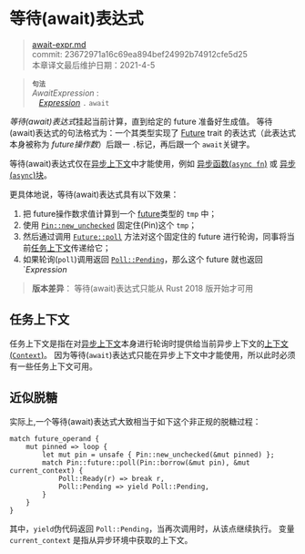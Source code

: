 # 等待(await)表达式

>[await-expr.md](https://github.com/rust-lang/reference/blob/master/src/expressions/await-expr.md)\
>commit: 23672971a16c69ea894bef24992b74912cfe5d25 \
>本章译文最后维护日期：2021-4-5

> **<sup>句法</sup>**\
> _AwaitExpression_ :\
> &nbsp;&nbsp; [_Expression_] `.` `await`

*等待(await)表达式*挂起当前计算，直到给定的 future 准备好生成值。
等待(await)表达式的句法格式为：一个其类型实现了 [Future] trait 的表达式（此表达式本身被称为 *future操作数*）后跟一 `.`标记，再后跟一个 `await`关键字。

等待(await)表达式仅在[异步上下文][async context]中才能使用，例如 [异步函数(`async fn`)][`async fn`] 或 [异步(`async`)块][`async` block]。

更具体地说，等待(await)表达式具有以下效果：

1. 把 future操作数求值计算到一个 [future]类型的 `tmp` 中；
2. 使用 [`Pin::new_unchecked`] 固定住(Pin)这个 `tmp`；
3. 然后通过调用 [`Future::poll`] 方法对这个固定住的 future 进行轮询，同事将当前[任务上下文](#task-context)传递给它；
4. 如果轮询(`poll`)调用返回 [`Poll::Pending`]，那么这个 future 就也返回 `_Expression_

> **版本差异**： 等待(await)表达式只能从 Rust 2018 版开始才可用

## 任务上下文

任务上下文是指在对[异步上下文][async context]本身进行轮询时提供给当前异步上下文的[上下文(`Context`)][`Context`]。
因为等待(`await`)表达式只能在异步上下文中才能使用，所以此时必须有一些任务上下文可用。

## 近似脱糖

实际上,一个等待(await)表达式大致相当于如下这个非正规的脱糖过程：

<!-- ignore: example expansion -->
```rust,ignore
match future_operand {
    mut pinned => loop {
        let mut pin = unsafe { Pin::new_unchecked(&mut pinned) };
        match Pin::future::poll(Pin::borrow(&mut pin), &mut current_context) {
            Poll::Ready(r) => break r,
            Poll::Pending => yield Poll::Pending,
        }
    }
}
```

其中，`yield`伪代码返回 `Poll::Pending`，当再次调用时，从该点继续执行。
变量 `current_context` 是指从异步环境中获取的上下文。

[_Expression_]: ../expressions.md
[`async fn`]: ../items/functions.md#async-functions
[`async` block]: block-expr.md#async-blocks
[`context`]: https://doc.rust-lang.org/std/task/struct.Context.html
[`future::poll`]: https://doc.rust-lang.org/std/future/trait.Future.html#tymethod.poll
[`pin::new_unchecked`]: https://doc.rust-lang.org/std/pin/struct.Pin.html#method.new_unchecked
[`poll::Pending`]: https://doc.rust-lang.org/std/task/enum.Poll.html#variant.Pending
[`poll::Ready`]: https://doc.rust-lang.org/td/task/enum.Poll.html#variant.Ready
[async context]: ../expressions/block-expr.md#async-context
[future]: https://doc.rust-lang.org/std/future/trait.Future.html
